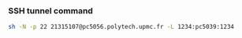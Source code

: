 ### SSH tunnel command

```bash
sh -N -p 22 21315107@pc5056.polytech.upmc.fr -L 1234:pc5039:1234
```